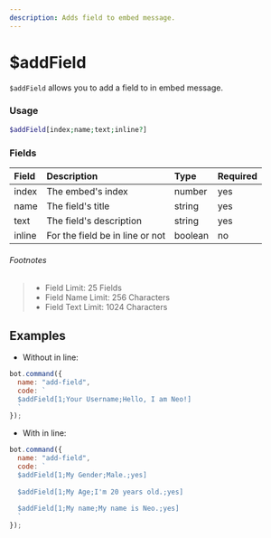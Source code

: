 ```yaml
---
description: Adds field to embed message.
---
```


# $addField

`$addField` allows you to add a field to in embed message.

### Usage

```php
$addField[index;name;text;inline?]
```

### Fields

| Field | Description | Type | Required |
| :--- | :--- | :--- | :--- |
| index | The embed's index | number | yes |
| name | The field's title | string | yes |
| text | The field's description | string | yes |
| inline | For the field be in line or not | boolean | no |

###### Footnotes

> * Field Limit: 25 Fields
> * Field Name Limit: 256 Characters
> * Field Text Limit: 1024 Characters

## Examples

* Without in line:

```javascript
bot.command({
  name: "add-field",
  code: `
  $addField[1;Your Username;Hello, I am Neo!]
  `
});
```

* With in line:

```javascript
bot.command({
  name: "add-field",
  code: `
  $addField[1;My Gender;Male.;yes]
  
  $addField[1;My Age;I'm 20 years old.;yes]
  
  $addField[1;My name;My name is Neo.;yes]
  `
});
```
